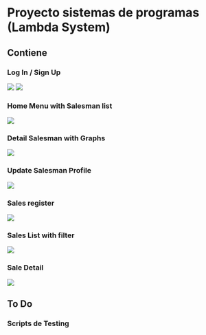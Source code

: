 # Proyecto sistemas de programas (Lambda System)

## Contiene
### Log In / Sign Up

![](README_IMAGES/login)
![](README_IMAGES/signup)


### Home Menu with Salesman list
![](README_IMAGES/home)

### Detail Salesman with Graphs
![](README_IMAGES/detail_salesman)


### Update Salesman Profile
![](README_IMAGES/update_salesman)


### Sales register
![](README_IMAGES/register_sales)


### Sales List with filter
![](README_IMAGES/search_sales)


### Sale Detail
![](README_IMAGES/detail_sale)


## To Do
### Scripts de Testing
